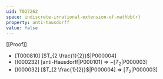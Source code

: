 ```yaml
---
uid: T027262
space: indiscrete-irrational-extension-of-mathbb{r}
property: anti-hausdorff
value: false
---
```

[[Proof]]

* [T000810] [$T_{2 \frac{1}{2}}$|P000004]
* [I000232] [anti-Hausdorff|P000101] => ~[$T_2$|P000003]
* [I000032] [$T_{2 \frac{1}{2}}$|P000004] => [$T_2$|P000003]

